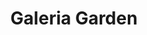 ---
title: "Galeria Garden"
url: /ciudad-autonoma-de-buenos-aires/galeria-garden/
shop: Kleidung
---